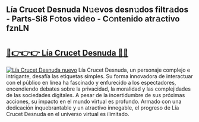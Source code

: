 ## Lía Crucet Desnuda N𝚞𝚎vos desn𝚞dos filtr𝚊dos - Parts-Si8 F𝚘tos vid𝚎o - C𝚘ntenido atr𝚊ctivo fznLN

# <h2><a href="http://mbaxxra.tromn.icu/?c=L%c3%ada+Crucet+Desnuda">🔗👉👉👉 Lía Crucet Desnuda 🔗🔗</a></h2>

[![Lía Crucet Desnuda nuevo](https://i.imgur.com/pEAQMta.gif)](http://mbaxxra.tromn.icu/?c=L%c3%ada+Crucet+Desnuda)
Lía Crucet Desnuda, un personaje complejo e intrigante, desafía las etiquetas simples. Su forma innovadora de interactuar con el público en línea ha fascinado y enfurecido a los espectadores, encendiendo debates sobre la privacidad, la moralidad y las complejidades de las sociedades digitales. A pesar de la incertidumbre de sus próximas acciones, su impacto en el mundo virtual es profundo. Armado con una dedicación inquebrantable y un atractivo innegable, el progreso de Lía Crucet Desnuda en el universo virtual es ilimitado.
